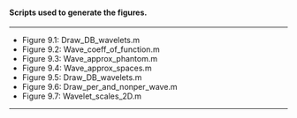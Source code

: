 
#### Scripts used to generate the figures.
-------------------------------------

* Figure 9.1: Draw_DB_wavelets.m
* Figure 9.2: Wave_coeff_of_function.m
* Figure 9.3: Wave_approx_phantom.m
* Figure 9.4: Wave_approx_spaces.m
* Figure 9.5: Draw_DB_wavelets.m
* Figure 9.6: Draw_per_and_nonper_wave.m
* Figure 9.7: Wavelet_scales_2D.m

-------------------------------------


